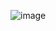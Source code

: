 ![image](https://github.com/HirvaKhunt18/StudentCRUD-Angular/assets/149611169/7db5ece1-97c3-4de6-a931-9d8a90d02224)
